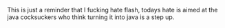 This is just a reminder that I fucking hate flash, todays hate is aimed at the java cocksuckers who think turning it into java is a step up.